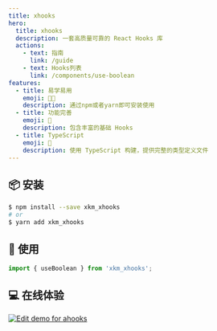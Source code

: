 ```yaml
---
title: xhooks
hero:
  title: xhooks
  description: 一套高质量可靠的 React Hooks 库
  actions:
    - text: 指南
      link: /guide
    - text: Hooks列表
      link: /components/use-boolean
features:
  - title: 易学易用
    emoji: 🧑‍💻
    description: 通过npm或者yarn即可安装使用
  - title: 功能完善
    emoji: 📝
    description: 包含丰富的基础 Hooks
  - title: TypeScript
    emoji: 🚀
    description: 使用 TypeScript 构建，提供完整的类型定义文件
---
```


## 📦 安装

```bash
$ npm install --save xkm_xhooks
# or
$ yarn add xkm_xhooks
```

## 🔨 使用

```jsx | pure
import { useBoolean } from 'xkm_xhooks';
```

## 💻 在线体验

[![Edit demo for ahooks](https://codesandbox.io/static/img/play-codesandbox.svg)](https://codesandbox.io/p/devbox/xhooksti-yan-0-0-2-59kn5w)
